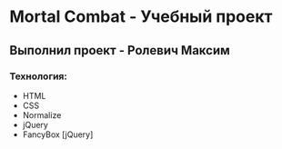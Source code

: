# Mortal Combat - Учебный проект
## Выполнил проект - Ролевич Максим
### Технология:
- HTML
- CSS
- Normalize
- jQuery
- FancyBox [jQuery]
